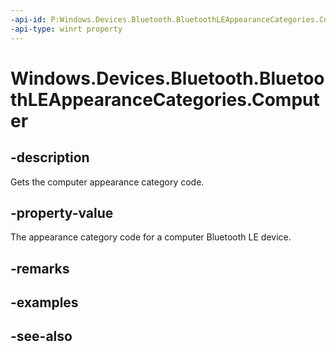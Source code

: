 ```yaml
---
-api-id: P:Windows.Devices.Bluetooth.BluetoothLEAppearanceCategories.Computer
-api-type: winrt property
---
```


<!-- Property syntax
public ushort Computer { get; }
-->

# Windows.Devices.Bluetooth.BluetoothLEAppearanceCategories.Computer

## -description
Gets the computer appearance category code.

## -property-value
The appearance category code for a computer Bluetooth LE device.

## -remarks

## -examples

## -see-also
